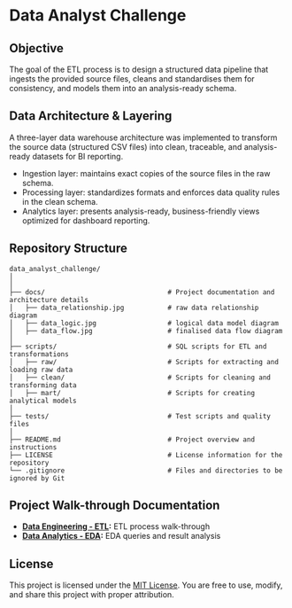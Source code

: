 # Data Analyst Challenge

## Objective

The goal of the ETL process is to design a structured data pipeline that ingests the provided source files, cleans and standardises them for consistency, and models them into an analysis-ready schema.

## Data Architecture & Layering

A three-layer data warehouse architecture was implemented to transform the source data (structured CSV files) into clean, traceable, and analysis-ready datasets for BI reporting.

- Ingestion layer: maintains exact copies of the source files in the raw schema.
- Processing layer: standardizes formats and enforces data quality rules in the clean schema.
- Analytics layer: presents analysis-ready, business-friendly views optimized for dashboard reporting.

## Repository Structure
```
data_analyst_challenge/
│
│
├── docs/                               # Project documentation and architecture details
│   ├── data_relationship.jpg           # raw data relationship diagram
│   ├── data_logic.jpg                  # logical data model diagram
│   ├── data_flow.jpg                   # finalised data flow diagram
│
├── scripts/                            # SQL scripts for ETL and transformations
│   ├── raw/                            # Scripts for extracting and loading raw data
│   ├── clean/                          # Scripts for cleaning and transforming data
│   ├── mart/                           # Scripts for creating analytical models
│
├── tests/                              # Test scripts and quality files
│
├── README.md                           # Project overview and instructions
├── LICENSE                             # License information for the repository
└── .gitignore                          # Files and directories to be ignored by Git
```

## Project Walk-through Documentation
- **[Data Engineering - ETL](https://haenmoon.notion.site/Data-Engineering-ETL-25398f0d5a5680c1be83ec29d90a7534):** ETL process walk-through
- **[Data Analytics - EDA](https://haenmoon.notion.site/Data-Analytics-EDA-25498f0d5a56804b936be8295da97052):** EDA queries and result analysis

## License
This project is licensed under the [MIT License](LICENSE). You are free to use, modify, and share this project with proper attribution.